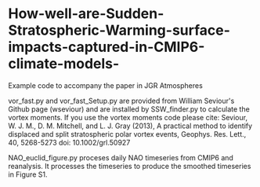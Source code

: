 # How-well-are-Sudden-Stratospheric-Warming-surface-impacts-captured-in-CMIP6-climate-models-
Example code to accompany the paper in JGR Atmospheres

vor_fast.py and vor_fast_Setup.py are provided from William Seviour's Github page (wseviour) and are installed by SSW_finder.py to calculate the vortex moments. If you use the vortex moments code please cite:
Seviour, W. J. M., D. M. Mitchell, and L. J. Gray (2013), A practical method to identify displaced and split stratospheric polar vortex events, Geophys. Res. Lett., 40, 5268-5273 doi: 10.1002/grl.50927

NAO_euclid_figure.py proceses daily NAO timeseries from CMIP6 and reanalysis. It processes the timeseries to produce the smoothed timeseries in Figure S1.
